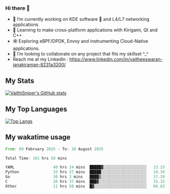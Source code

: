 ### Hi there 👋

- 🔭 I’m currently working on KDE software 💓 and L4/L7 networking applications 
- 📖 Learning to make cross-platform applications with Kirigami, Qt and C++
- 🕸️ Exploring eBPF/DPDK, Envoy and instrumenting Cloud-Native applications. 
- 👯 I’m looking to collaborate on any project that fits my skillset ^_^
- Reach me at my LinkedIn : https://www.linkedin.com/in/vaitheeswaran-janakiraman-8231a3200/

## My Stats
[![VaithiSniper's GitHub stats](https://github-readme-stats.vercel.app/api?username=VaithiSniper&hide=stars&theme=radical)](https://github.com/anuraghazra/github-readme-stats)

## My Top Languages

[![Top Langs](https://github-readme-stats.vercel.app/api/top-langs/?username=VaithiSniper&layout=compact)](https://github.com/anuraghazra/github-readme-stats)

## My wakatime usage

<!--START_SECTION:waka-->

```rust
From: 09 February 2025 - To: 10 August 2025

Total Time: 161 hrs 58 mins

YAML                 40 hrs 24 mins  █████▓░░░░░░░░░░░░░░░░░░░   23.25 %
Python               33 hrs 37 mins  █████░░░░░░░░░░░░░░░░░░░░   19.34 %
Go                   30 hrs 3 mins   ████▒░░░░░░░░░░░░░░░░░░░░   17.29 %
C                    26 hrs 37 mins  ███▓░░░░░░░░░░░░░░░░░░░░░   15.32 %
Other                11 hrs 50 mins  █▓░░░░░░░░░░░░░░░░░░░░░░░   06.82 %
```

<!--END_SECTION:waka-->

